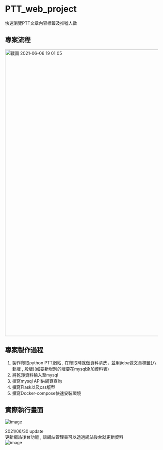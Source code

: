 # PTT_web_project
快速瀏覽PTT文章內容標籤及推噓人數
## 專案流程
<img width="942" alt="截圖 2021-06-06 19 01 05" src="https://user-images.githubusercontent.com/58453878/131379915-b536714b-33a1-43f2-9774-7b82692e72c5.png">

## 專案製作過程  
1. 製作爬取python PTT網站 , 在爬取時就做資料清洗，並用jieba做文章標籤(八卦版 , 股版)(如要新增別的版要在mysql添加資料表)  
2. 將乾淨資料輸入至mysql   
3. 撰寫mysql API供網頁查詢  
4. 撰寫Flask以及css版型  
5. 撰寫Docker-compose快速安裝環境
## 實際執行畫面  
![image](https://user-images.githubusercontent.com/58453878/131431958-66e38701-dc1a-419a-8f05-b3b73b8e4603.png)

2021/06/30 update   
更新網站後台功能 , 讓網站管理員可以透過網站後台就更新資料  
![image](https://user-images.githubusercontent.com/58453878/131380945-0033f4c6-f59c-43fb-8a7f-20569b9de421.png)


